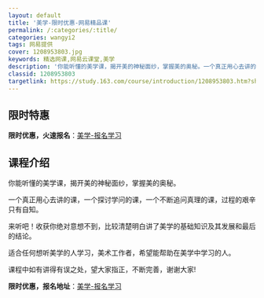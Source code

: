 ```yaml
---
layout: default
title: '美学-限时优惠-网易精品课'
permalink: /:categories/:title/
categories: wangyi2
tags: 网易提供
cover: 1208953803.jpg
keywords: 精选网课,网易云课堂,美学
description: '你能听懂的美学课，揭开美的神秘面纱，掌握美的奥秘。一个真正用心去讲的课，一个探讨学问的课，一个不断追问真理的课，过程的艰'
classid: 1208953803
targetlink: https://study.163.com/course/introduction/1208953803.htm?share=1&shareId=1025206652&utm_campaign=share&utm_medium=iphoneShare&utm_source=&utm_u=1025206652
---
```


## 限时特惠

**限时优惠，火速报名**：[美学-报名学习](https://study.163.com/course/introduction/1208953803.htm?share=1&shareId=1025206652&utm_campaign=share&utm_medium=iphoneShare&utm_source=&utm_u=1025206652)

## 课程介绍

你能听懂的美学课，揭开美的神秘面纱，掌握美的奥秘。

一个真正用心去讲的课，一个探讨学问的课，一个不断追问真理的课，过程的艰辛只有自知。

来听吧！收获你绝对意想不到，比较清楚明白讲了美学的基础知识及其发展和最后的结论。

适合任何想听美学的人学习，美术工作者，希望能帮助在美学中学习的人。

课程中如有讲得有误之处，望大家指正，不断完善，谢谢大家!

**限时优惠，报名地址**：[美学-报名学习](https://study.163.com/course/introduction/1208953803.htm?share=1&shareId=1025206652&utm_campaign=share&utm_medium=iphoneShare&utm_source=&utm_u=1025206652)

